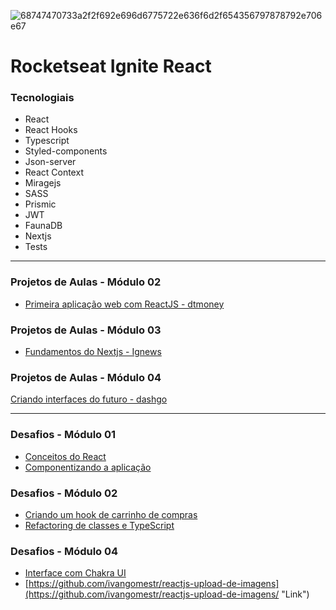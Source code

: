 ![68747470733a2f2f692e696d6775722e636f6d2f654356797878792e706e67](https://user-images.githubusercontent.com/85263053/168138093-e78bb78d-5a60-49a6-861e-3ab5a93e2821.png)
# Rocketseat Ignite React


### Tecnologiais 
- React
- React Hooks
- Typescript
- Styled-components
- Json-server
- React Context
- Miragejs
- SASS
- Prismic
- JWT
- FaunaDB
- Nextjs
- Tests
_______________________________________________________________________________________________________________________________________________________________________
### Projetos de Aulas - Módulo 02
- [Primeira aplicação web com ReactJS - dtmoney](https://github.com/ivangomestr/dtmoney/ "Link")

### Projetos de Aulas - Módulo 03
- [Fundamentos do Nextjs - Ignews](https://github.com/ivangomestr/ignews/ "Link")

### Projetos de Aulas - Módulo 04
[Criando interfaces do futuro - dashgo](https://github.com/ivangomestr/dashgo/ "Link")

_______________________________________________________________________________________________________________________________________________________________________
### Desafios - Módulo 01

- [Conceitos do React](https://github.com/ivangomestr/ignite-tasks/ "Link")
- [Componentizando a aplicação](https://github.com/ivangomestr/ignite-mod01-desafio02/ "Link")

### Desafios - Módulo 02
- [Criando um hook de carrinho de compras](https://github.com/ivangomestr/ignite-mod2-desafio01/ "Link")
- [Refactoring de classes e TypeScript](https://github.com/ivangomestr/ignite-mod02-desafio02/ "Link")

### Desafios - Módulo 04
- [Interface com Chakra UI](https://github.com/ivangomestr/worldtrip/ "Link")
- [https://github.com/ivangomestr/reactjs-upload-de-imagens](https://github.com/ivangomestr/reactjs-upload-de-imagens/ "Link")

